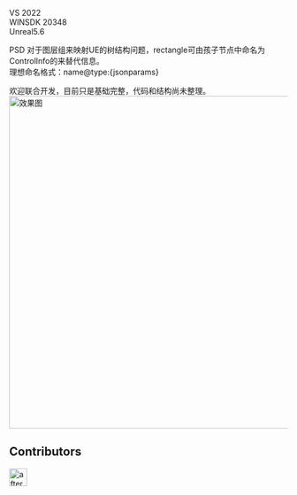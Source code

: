 VS 2022   
WINSDK 20348  
Unreal5.6  

PSD 对于图层组来映射UE的树结构问题，rectangle可由孩子节点中命名为 ControlInfo的来替代信息。  
理想命名格式：name@type:{jsonparams}

欢迎联合开发，目前只是基础完整，代码和结构尚未整理。
<img width="4005" height="601" alt="效果图" src="https://github.com/user-attachments/assets/3fd15897-adcf-4f52-bf97-41595568b3ce" />


## Contributors
[<img src="https://wsrv.nl/?url=github.com/afternoon2.png?w=64&h=64&mask=circle&fit=cover&maxage=1w" width="32" height="32" alt="afternoon2" />](https://github.com/straywriter) 
